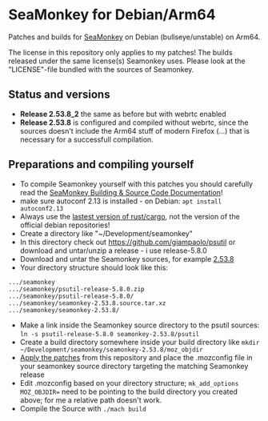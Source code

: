 # SeaMonkey for Debian/Arm64
Patches and builds for [SeaMonkey](https://www.seamonkey-project.org) on Debian (bullseye/unstable) on Arm64.

The license in this repository only applies to my patches! The builds released under the same license(s) Seamonkey uses. Please look at the "LICENSE"-file bundled with the sources of Seamonkey.

## Status and versions

- **Release 2.53.8_2** the same as before but with webrtc enabled 
- **Release 2.53.8** is configured and compiled without webrtc, since the sources doesn't include the Arm64 stuff of modern Firefox (...) that is necessary for a successfull compilation.

## Preparations and compiling yourself

- To compile Seamonkey yourself with this patches you should carefully read the [SeaMonkey Building & Source Code Documentation](https://www.seamonkey-project.org/dev/code-development)!
- make sure autoconf 2.13 is installed - on Debian: ```apt install autoconf2.13```
- Always use the [lastest version of rust/cargo](https://doc.rust-lang.org/cargo/getting-started/installation.html), not the version of the official debian repositories!
- Create a directory like "~/Development/seamonkey"
- In this directory check out https://github.com/giampaolo/psutil or download and untar/unzip a release - i use release-5.8.0
- Download and untar the Seamonkey sources, for example [2.53.8](https://archive.mozilla.org/pub/seamonkey/releases/2.53.8/source/seamonkey-2.53.8.source.tar.xz)
- Your directory structure should look like this:
``` raw
.../seamonkey
.../seamonkey/psutil-release-5.8.0.zip
.../seamonkey/psutil-release-5.8.0/
.../seamonkey/seamonkey-2.53.8.source.tar.xz
.../seamonkey/seamonkey-2.53.8/
```
- Make a link inside the Seamonkey source directory to the psutil sources: ```ln -s psutil-release-5.8.0 seamonkey-2.53.8/psutil```
- Create a build directory somewhere inside your build directory like ```mkdir ~/Development/seamonkey/seamonkey-2.53.8/moz_objdir```
- [Apply the patches](https://www.pair.com/support/kb/paircloud-diff-and-patch/) from this repository and place the .mozconfig file in your seamonkey source directory targeting the matching Seamonkey release
- Edit .mozconfig based on your directory structure; ```mk_add_options MOZ_OBJDIR=``` need to be pointing to the build directory you created above; for me a relative path doesn't work.
- Compile the Source with ```./mach build```

